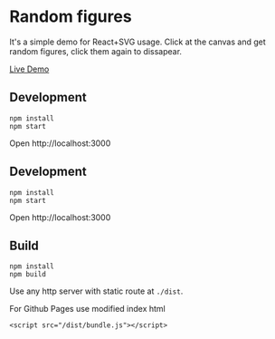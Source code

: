 # Random figures

It's a simple demo for React+SVG usage. Click at the canvas and get random figures, click them again to dissapear.

[Live Demo](http://bryukh.com/random_figures/)


## Development

```
npm install
npm start
```

Open http://localhost:3000


## Development

```
npm install
npm start
```

Open http://localhost:3000

## Build

```
npm install
npm build
```

Use any http server with static route at `./dist`.

For Github Pages use modified index html

```
<script src="/dist/bundle.js"></script>
```

